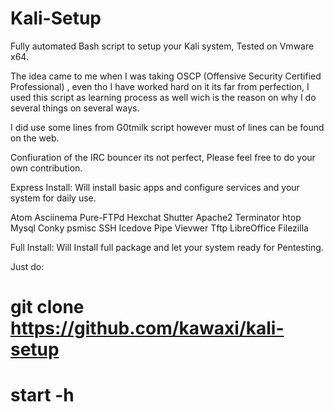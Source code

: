# Kali-Setup
Fully automated Bash script to setup your Kali system, Tested on Vmware x64.

The idea came to me when I was taking OSCP (Offensive Security Certified Professional)  , even tho I have worked hard on it its far from perfection, I used this script as learning process as well wich is the reason on why I do several things on several ways.

I did use some lines from G0tmilk script however must of lines can be found on the web.

Confiuration of the IRC bouncer its not perfect, Please feel free to do your own contribution.

Express Install: Will install basic apps and configure services and your system for daily use.

Atom               Asciinema       Pure-FTPd
Hexchat            Shutter         Apache2
Terminator         htop            Mysql
Conky              psmisc          SSH
Icedove            Pipe Vievwer    Tftp
LibreOffice        Filezilla



Full Install: Will Install full package and let your system ready for Pentesting.

Just do: 

# git clone https://github.com/kawaxi/kali-setup

# start -h


